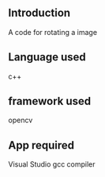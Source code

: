 ## Introduction
A code for rotating a image 
## Language used
c++
## framework used
opencv
## App required
Visual Studio
gcc compiler

